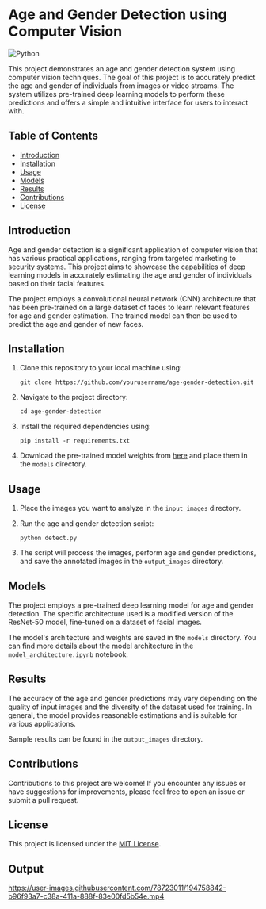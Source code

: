 # Age and Gender Detection using Computer Vision
![Python](https://img.shields.io/badge/python-3670A0?style=for-the-badge&logo=python&logoColor=ffdd54)

This project demonstrates an age and gender detection system using computer vision techniques. The goal of this project is to accurately predict the age and gender of individuals from images or video streams. The system utilizes pre-trained deep learning models to perform these predictions and offers a simple and intuitive interface for users to interact with.

## Table of Contents

- [Introduction](#introduction)
- [Installation](#installation)
- [Usage](#usage)
- [Models](#models)
- [Results](#results)
- [Contributions](#contributions)
- [License](#license)

## Introduction

Age and gender detection is a significant application of computer vision that has various practical applications, ranging from targeted marketing to security systems. This project aims to showcase the capabilities of deep learning models in accurately estimating the age and gender of individuals based on their facial features.

The project employs a convolutional neural network (CNN) architecture that has been pre-trained on a large dataset of faces to learn relevant features for age and gender estimation. The trained model can then be used to predict the age and gender of new faces.

## Installation

1. Clone this repository to your local machine using:
   ```
   git clone https://github.com/yourusername/age-gender-detection.git
   ```

2. Navigate to the project directory:
   ```
   cd age-gender-detection
   ```

3. Install the required dependencies using:
   ```
   pip install -r requirements.txt
   ```

4. Download the pre-trained model weights from [here](link_to_model_weights) and place them in the `models` directory.

## Usage

1. Place the images you want to analyze in the `input_images` directory.

2. Run the age and gender detection script:
   ```
   python detect.py
   ```

3. The script will process the images, perform age and gender predictions, and save the annotated images in the `output_images` directory.

## Models

The project employs a pre-trained deep learning model for age and gender detection. The specific architecture used is a modified version of the ResNet-50 model, fine-tuned on a dataset of facial images.

The model's architecture and weights are saved in the `models` directory. You can find more details about the model architecture in the `model_architecture.ipynb` notebook.

## Results

The accuracy of the age and gender predictions may vary depending on the quality of input images and the diversity of the dataset used for training. In general, the model provides reasonable estimations and is suitable for various applications.

Sample results can be found in the `output_images` directory.

## Contributions

Contributions to this project are welcome! If you encounter any issues or have suggestions for improvements, please feel free to open an issue or submit a pull request.

## License

This project is licensed under the [MIT License](LICENSE).
## Output

https://user-images.githubusercontent.com/78723011/194758842-b96f93a7-c38a-411a-888f-83e00fd5b54e.mp4

